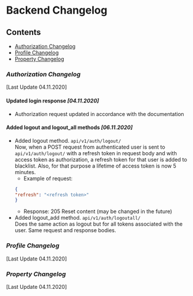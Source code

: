 # Backend Changelog
## Contents
- [Authorization Changelog](#authorization-changelog)
- [Profile Changelog](#profile-changelog)
- [Property Changelog](#property-changelog)
### *Authorization Changelog* 
[Last Update 04.11.2020]
#### Updated login response *[04.11.2020]*
- Authorization request updated in accordance with the documentation
#### Added logout and logout_all methods *[06.11.2020]*
- Added logout method. `api/v1/auth/logout/` <br>Now, when a POST request from authenticated user is sent 
to `api/v1/auth/logout/` with a refresh token in request body and with access 
token as authorization, a refresh token for that user is added to blacklist. 
Also, for that purpose a lifetime of access token is now 5 minutes.
   - Example of request:
    ```json
    {
  "refresh": "<refresh token>"
    }
    ```
  - Response: 205 Reset content (may be changed in the future)
- Added logout_add method. `api/v1/auth/logoutall/` <br>Does the same action as logout but for all tokens
associated with the user. Same request and response bodies.
### *Profile Changelog* 
[Last Update 04.11.2020]
### *Property Changelog* 
[Last Update 04.11.2020]